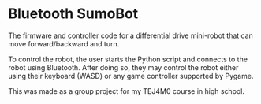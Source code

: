 # Bluetooth SumoBot
The firmware and controller code for a differential drive mini-robot that can move forward/backward and turn. 

To control the robot, the user starts the Python script and connects to the robot using Bluetooth. After doing so, they may control the robot either using their keyboard (WASD) or any game controller supported by Pygame.

This was made as a group project for my TEJ4M0 course in high school.
